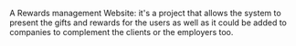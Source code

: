 A Rewards management Website:
 it's a project that allows the system to present the gifts and rewards for the users
 as well as it could be added to companies to complement the clients or the employers too.
